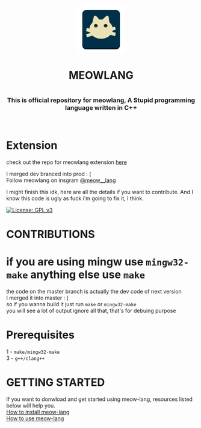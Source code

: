<p align="center">
    <img src="icon.png">
    <h1 align="center">MEOWLANG<h1>
</p>

<h3 align="center">
  This is official repository for meowlang, A Stupid programming language written in C++
</h3>
<br>

# Extension
check out the repo for meowlang extension [here](https://github.com/DevyDhanish/meow-lang-extension)<br>

I merged dev branced into prod : ( <br>
Follow meowlang on insgram [@meow__lang](https://www.instagram.com/meow__lang/)<br>

I might finish this idk, here are all the details if you want to contribute. And I know this code is ugly as fuck i'm going to fix it, I think.

[![License: GPL v3](https://img.shields.io/badge/License-GPL%20v3-blue.svg)](https://www.gnu.org/licenses/gpl-3.0)

# CONTRIBUTIONS
# if you are using mingw use `mingw32-make` anything else use `make`
the code on the master branch is actually the dev code of next version <br>
I merged it into master : ( <br>
so if you wanna build it just run `make` or `mingw32-make` <br>
you will see a lot of output ignore all that, that's for debuing purpose <br>

# Prerequisites
1 - `make/mingw32-make` <br />
3 - `g++/clang++` <br />

# GETTING STARTED
If you want to donwload and get started using meow-lang, resources listed below will help you.<br>
[How to install meow-lang](https://github.com/DevyDhanish/meow-lang/wiki/How-to-download-and-install-Meow%E2%80%90Lang-in-Windows)<br>
[How to use meow-lang](https://github.com/DevyDhanish/meow-lang/wiki/How-to-use-meow%E2%80%90lang)<br>
